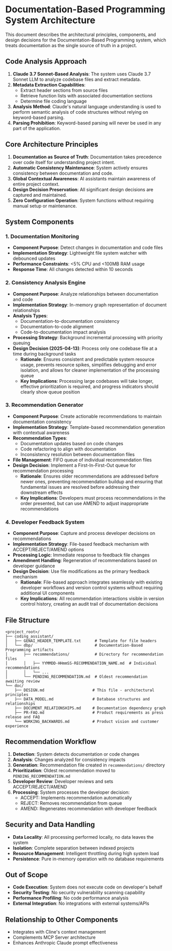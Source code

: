 # Documentation-Based Programming System Architecture

This document describes the architectural principles, components, and design decisions for the Documentation-Based Programming system, which treats documentation as the single source of truth in a project.

## Code Analysis Approach

1. **Claude 3.7 Sonnet-Based Analysis**: The system uses Claude 3.7 Sonnet LLM to analyze codebase files and extract metadata.
2. **Metadata Extraction Capabilities**:
   - Extract header sections from source files
   - Retrieve function lists with associated documentation sections
   - Determine file coding language
3. **Analysis Method**: Claude's natural language understanding is used to perform semantic analysis of code structures without relying on keyword-based parsing.
4. **Parsing Prohibition**: Keyword-based parsing will never be used in any part of the application.

## Core Architecture Principles

1. **Documentation as Source of Truth**: Documentation takes precedence over code itself for understanding project intent.
2. **Automatic Consistency Maintenance**: System actively ensures consistency between documentation and code.
3. **Global Contextual Awareness**: AI assistants maintain awareness of entire project context.
4. **Design Decision Preservation**: All significant design decisions are captured and maintained.
5. **Zero Configuration Operation**: System functions without requiring manual setup or maintenance.

## System Components

### 1. Documentation Monitoring

- **Component Purpose**: Detect changes in documentation and code files
- **Implementation Strategy**: Lightweight file system watcher with debounced updates
- **Performance Constraints**: <5% CPU and <100MB RAM usage
- **Response Time**: All changes detected within 10 seconds

### 2. Consistency Analysis Engine

- **Component Purpose**: Analyze relationships between documentation and code
- **Implementation Strategy**: In-memory graph representation of document relationships
- **Analysis Types**:
  - Documentation-to-documentation consistency
  - Documentation-to-code alignment
  - Code-to-documentation impact analysis
- **Processing Strategy**: Background incremental processing with priority queuing
- **Design Decision (2025-04-13)**: Process only one codebase file at a time during background tasks
  - **Rationale**: Ensures consistent and predictable system resource usage, prevents resource spikes, simplifies debugging and error isolation, and allows for cleaner implementation of the processing queue
  - **Key Implications**: Processing large codebases will take longer, effective prioritization is required, and progress indicators should clearly show queue position

### 3. Recommendation Generator

- **Component Purpose**: Create actionable recommendations to maintain documentation consistency
- **Implementation Strategy**: Template-based recommendation generation with contextual awareness
- **Recommendation Types**:
  - Documentation updates based on code changes
  - Code refactoring to align with documentation
  - Inconsistency resolution between documentation files
- **File Management**: FIFO queue of individual recommendation files
- **Design Decision**: Implement a First-In-First-Out queue for recommendation processing
  - **Rationale**: Ensures older recommendations are addressed before newer ones, preventing recommendation buildup and ensuring that fundamental issues are resolved before addressing their downstream effects
  - **Key Implications**: Developers must process recommendations in the order presented, but can use AMEND to adjust inappropriate recommendations

### 4. Developer Feedback System

- **Component Purpose**: Capture and process developer decisions on recommendations
- **Implementation Strategy**: File-based feedback mechanism with ACCEPT/REJECT/AMEND options
- **Processing Logic**: Immediate response to feedback file changes
- **Amendment Handling**: Regeneration of recommendations based on developer guidance
- **Design Decision**: Use file modifications as the primary feedback mechanism
  - **Rationale**: File-based approach integrates seamlessly with existing developer workflows and version control systems without requiring additional UI components
  - **Key Implications**: All recommendation interactions visible in version control history, creating an audit trail of documentation decisions

## File Structure

```
<project_root>/
├── coding_assistant/
│   ├── GENAI_HEADER_TEMPLATE.txt      # Template for file headers
│   └── dbp/                           # Documentation-Based Programming artifacts
│       ├── recommendations/           # Directory for recommendation files
│       │   ├── YYMMDD-HHmmSS-RECOMMENDATION_NAME.md  # Individual recommendations
│       │   └── ...
│       └── PENDING_RECOMMENDATION.md  # Oldest recommendation awaiting review
└── doc/
    ├── DESIGN.md                     # This file - architectural principles
    ├── DATA_MODEL.md                 # Database structures and relationships
    ├── DOCUMENT_RELATIONSHIPS.md     # Documentation dependency graph
    ├── PR-FAQ.md                     # Product requirements as press release and FAQ
    └── WORKING_BACKWARDS.md          # Product vision and customer experience
```

## Recommendation Workflow

1. **Detection**: System detects documentation or code changes
2. **Analysis**: Changes analyzed for consistency impacts
3. **Generation**: Recommendation file created in `recommendations/` directory
4. **Prioritization**: Oldest recommendation moved to `PENDING_RECOMMENDATION.md`
5. **Developer Review**: Developer reviews and sets ACCEPT/REJECT/AMEND
6. **Processing**: System processes the developer decision:
   - ACCEPT: Implements recommendation automatically
   - REJECT: Removes recommendation from queue
   - AMEND: Regenerates recommendation with developer feedback

## Security and Data Handling

- **Data Locality**: All processing performed locally, no data leaves the system
- **Isolation**: Complete separation between indexed projects
- **Resource Management**: Intelligent throttling during high system load
- **Persistence**: Pure in-memory operation with no database requirements

## Out of Scope

- **Code Execution**: System does not execute code on developer's behalf
- **Security Testing**: No security vulnerability scanning capability
- **Performance Profiling**: No code performance analysis
- **External Integration**: No integrations with external systems/APIs

## Relationship to Other Components

- Integrates with Cline's context management
- Complements MCP Server architecture
- Enhances Anthropic Claude prompt effectiveness
